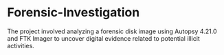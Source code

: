 # Forensic-Investigation
The project involved analyzing a forensic disk image using Autopsy 4.21.0 and FTK Imager to uncover digital evidence related to potential illicit activities.
